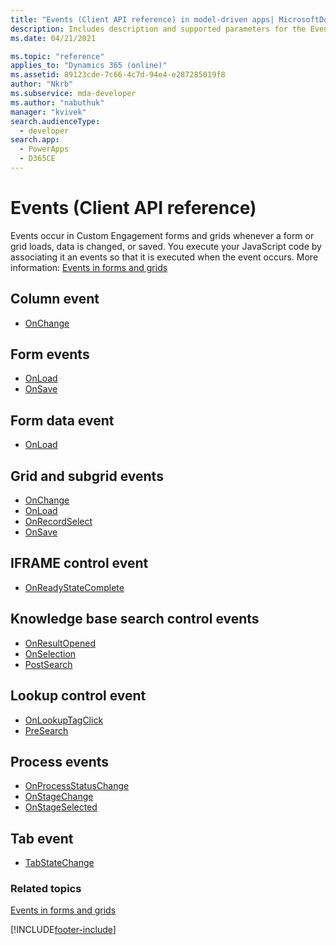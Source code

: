 ```yaml
---
title: "Events (Client API reference) in model-driven apps| MicrosoftDocs"
description: Includes description and supported parameters for the Events method.
ms.date: 04/21/2021

ms.topic: "reference"
applies_to: "Dynamics 365 (online)"
ms.assetid: 89123cde-7c66-4c7d-94e4-e287285019f8
author: "Nkrb"
ms.subservice: mda-developer
ms.author: "nabuthuk"
manager: "kvivek"
search.audienceType: 
  - developer
search.app: 
  - PowerApps
  - D365CE
---
```

# Events (Client API reference)



Events occur in Custom Engagement forms and grids whenever a form or grid loads, data is changed, or saved. You execute your JavaScript code by associating it an events so that it is executed when the event occurs. More information: [Events in forms and grids](../events-forms-grids.md)

## Column event

- [OnChange](events/attribute-onchange.md)

## Form events

- [OnLoad](events/form-onload.md)
- [OnSave](events/form-onsave.md)

## Form data event

- [OnLoad](events/form-data-onload.md)

## Grid and subgrid events

- [OnChange](events/grid-onchange.md)
- [OnLoad](events/subgrid-onload.md)
- [OnRecordSelect](events/grid-onrecordselect.md)
- [OnSave](events/grid-onsave.md)

## IFRAME control event

- [OnReadyStateComplete](events/onreadystatecomplete.md)

## Knowledge base search control events

- [OnResultOpened](events/onresultopened.md)
- [OnSelection](events/onselection.md)
- [PostSearch](events/postsearch.md)


## Lookup control event

- [OnLookupTagClick](events/onlookuptagclick.md)
- [PreSearch](events/presearch.md)


## Process events

- [OnProcessStatusChange](events/onprocessstatuschange.md)
- [OnStageChange](events/onstagechange.md)
- [OnStageSelected](events/onstageselected.md)

## Tab event

- [TabStateChange](events/tabstatechange.md)

### Related topics

[Events in forms and grids](../events-forms-grids.md)



[!INCLUDE[footer-include](../../../../includes/footer-banner.md)]